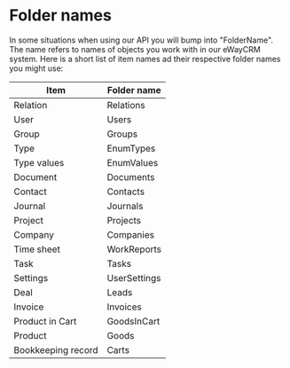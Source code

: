 # Folder names
In some situations when using our API you will bump into "FolderName". The name refers to names of objects you work with in our eWayCRM system. Here is a short list of item names ad their respective folder names you might use:

| Item | Folder name |
|--|--|
| Relation | Relations |
| User | Users |
| Group | Groups |
| Type | EnumTypes |
| Type values | EnumValues |
| Document | Documents |
| Contact | Contacts |
| Journal | Journals |
| Project | Projects |
| Company | Companies |
| Time sheet | WorkReports |
| Task | Tasks |
| Settings | UserSettings |
| Deal | Leads |
| Invoice | Invoices |
| Product in Cart | GoodsInCart |
| Product | Goods |
| Bookkeeping record | Carts |

